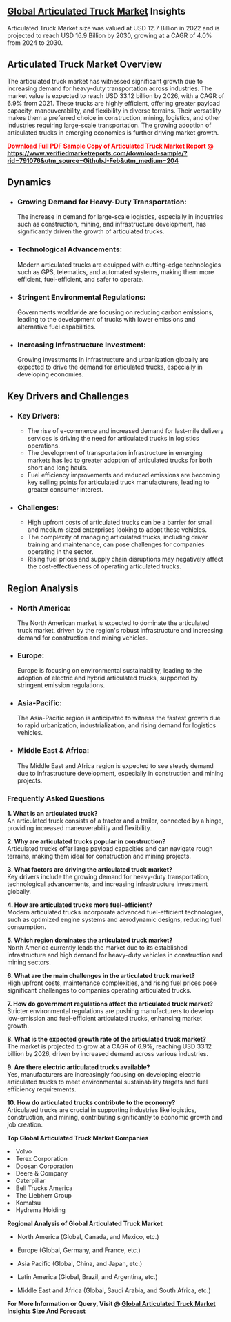 <h2><a href="https://www.verifiedmarketreports.com/download-sample/?rid=791076&amp;utm_source=GithubJ&amp;utm_medium=204" target="_blank">Global Articulated Truck Market</a> Insights</h2><p>Articulated Truck Market size was valued at USD 12.7 Billion in 2022 and is projected to reach USD 16.9 Billion by 2030, growing at a CAGR of 4.0% from 2024 to 2030.</p><p> <h2>Articulated Truck Market Overview</h2> <p>The articulated truck market has witnessed significant growth due to increasing demand for heavy-duty transportation across industries. The market value is expected to reach USD 33.12 billion by 2026, with a CAGR of 6.9% from 2021. These trucks are highly efficient, offering greater payload capacity, maneuverability, and flexibility in diverse terrains. Their versatility makes them a preferred choice in construction, mining, logistics, and other industries requiring large-scale transportation. The growing adoption of articulated trucks in emerging economies is further driving market growth. <b><p><span class=""><span style="color: #ff0000;"><strong>Download Full PDF Sample Copy of Articulated Truck Market Report</strong> @ </span><a href="https://www.verifiedmarketreports.com/download-sample/?rid=791076&amp;utm_source=GithubJ-Feb&amp;utm_medium=204" target="_blank">https://www.verifiedmarketreports.com/download-sample/?rid=791076&amp;utm_source=GithubJ-Feb&amp;utm_medium=204</a></span></p></b></p> <h2>Dynamics</h2> <ul> <li><h3>Growing Demand for Heavy-Duty Transportation:</h3> The increase in demand for large-scale logistics, especially in industries such as construction, mining, and infrastructure development, has significantly driven the growth of articulated trucks.</li> <li><h3>Technological Advancements:</h3> Modern articulated trucks are equipped with cutting-edge technologies such as GPS, telematics, and automated systems, making them more efficient, fuel-efficient, and safer to operate.</li> <li><h3>Stringent Environmental Regulations:</h3> Governments worldwide are focusing on reducing carbon emissions, leading to the development of trucks with lower emissions and alternative fuel capabilities.</li> <li><h3>Increasing Infrastructure Investment:</h3> Growing investments in infrastructure and urbanization globally are expected to drive the demand for articulated trucks, especially in developing economies.</li> </ul> <h2>Key Drivers and Challenges</h2> <ul> <li><h3>Key Drivers:</h3> <ul> <li>The rise of e-commerce and increased demand for last-mile delivery services is driving the need for articulated trucks in logistics operations.</li> <li>The development of transportation infrastructure in emerging markets has led to greater adoption of articulated trucks for both short and long hauls.</li> <li>Fuel efficiency improvements and reduced emissions are becoming key selling points for articulated truck manufacturers, leading to greater consumer interest.</li> </ul> </li> <li><h3>Challenges:</h3> <ul> <li>High upfront costs of articulated trucks can be a barrier for small and medium-sized enterprises looking to adopt these vehicles.</li> <li>The complexity of managing articulated trucks, including driver training and maintenance, can pose challenges for companies operating in the sector.</li> <li>Rising fuel prices and supply chain disruptions may negatively affect the cost-effectiveness of operating articulated trucks.</li> </ul> </li> </ul> <h2>Region Analysis</h2> <ul> <li><h3>North America:</h3> The North American market is expected to dominate the articulated truck market, driven by the region's robust infrastructure and increasing demand for construction and mining vehicles.</li> <li><h3>Europe:</h3> Europe is focusing on environmental sustainability, leading to the adoption of electric and hybrid articulated trucks, supported by stringent emission regulations.</li> <li><h3>Asia-Pacific:</h3> The Asia-Pacific region is anticipated to witness the fastest growth due to rapid urbanization, industrialization, and rising demand for logistics vehicles.</li> <li><h3>Middle East & Africa:</h3> The Middle East and Africa region is expected to see steady demand due to infrastructure development, especially in construction and mining projects.</li> </ul> <h3>Frequently Asked Questions</h3> <p><strong>1. What is an articulated truck?</strong><br> An articulated truck consists of a tractor and a trailer, connected by a hinge, providing increased maneuverability and flexibility.</p> <p><strong>2. Why are articulated trucks popular in construction?</strong><br> Articulated trucks offer large payload capacities and can navigate rough terrains, making them ideal for construction and mining projects.</p> <p><strong>3. What factors are driving the articulated truck market?</strong><br> Key drivers include the growing demand for heavy-duty transportation, technological advancements, and increasing infrastructure investment globally.</p> <p><strong>4. How are articulated trucks more fuel-efficient?</strong><br> Modern articulated trucks incorporate advanced fuel-efficient technologies, such as optimized engine systems and aerodynamic designs, reducing fuel consumption.</p> <p><strong>5. Which region dominates the articulated truck market?</strong><br> North America currently leads the market due to its established infrastructure and high demand for heavy-duty vehicles in construction and mining sectors.</p> <p><strong>6. What are the main challenges in the articulated truck market?</strong><br> High upfront costs, maintenance complexities, and rising fuel prices pose significant challenges to companies operating articulated trucks.</p> <p><strong>7. How do government regulations affect the articulated truck market?</strong><br> Stricter environmental regulations are pushing manufacturers to develop low-emission and fuel-efficient articulated trucks, enhancing market growth.</p> <p><strong>8. What is the expected growth rate of the articulated truck market?</strong><br> The market is projected to grow at a CAGR of 6.9%, reaching USD 33.12 billion by 2026, driven by increased demand across various industries.</p> <p><strong>9. Are there electric articulated trucks available?</strong><br> Yes, manufacturers are increasingly focusing on developing electric articulated trucks to meet environmental sustainability targets and fuel efficiency requirements.</p> <p><strong>10. How do articulated trucks contribute to the economy?</strong><br> Articulated trucks are crucial in supporting industries like logistics, construction, and mining, contributing significantly to economic growth and job creation.</p> </p><p><strong>Top Global Articulated Truck Market Companies</strong></p><div data-test-id=""><p><li>Volvo</li><li> Terex Corporation</li><li> Doosan Corporation</li><li> Deere & Company</li><li> Caterpillar</li><li> Bell Trucks America</li><li> The Liebherr Group</li><li> Komatsu</li><li> Hydrema Holding</li></p><div><strong>Regional Analysis of&nbsp;Global Articulated Truck Market</strong></div><ul><li dir="ltr"><p dir="ltr">North America&nbsp;(Global, Canada, and Mexico, etc.)</p></li><li dir="ltr"><p dir="ltr">Europe (Global, Germany, and France, etc.)</p></li><li dir="ltr"><p dir="ltr">Asia Pacific&nbsp;(Global, China, and Japan, etc.)</p></li><li dir="ltr"><p dir="ltr">Latin America&nbsp;(Global, Brazil, and Argentina, etc.)</p></li><li dir="ltr">Middle East and Africa&nbsp;(Global, Saudi Arabia, and South Africa, etc.)</li></ul><p><strong>For More Information or Query, Visit @&nbsp;</strong><strong><a href="https://www.verifiedmarketreports.com/product/articulated-truck-market/?utm_source=GithubJ&amp;utm_medium=204" target="_blank">Global Articulated Truck Market Insights Size And Forecast</a></strong></p></div>
